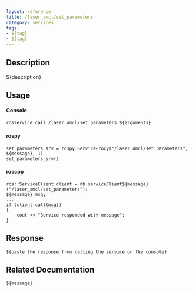 ```yaml
---
layout: reference
title: /laser_amcl/set_parameters
category: services
tags: 
- ${tag} 
- ${tag}
---
```


## Description
${description}

## Usage
#### Console
```
rosservice call /laser_amcl/set_parameters ${arguments}
```

#### rospy
```
set_parameters_srv = rospy.ServiceProxy("/laser_amcl/set_parameters", ${message}, 1)
set_parameters_srv()
```

#### roscpp
```
ros::ServiceClient client = nh.serviceClient${message}("/laser_amcl/set_parameters");
${message} msg;
...
if (client.call(msg))
{
    cout << "Service responded with message";
}
```

## Response
```
${paste the response from calling the service on the console}
```

## Related Documentation
``${message}``  